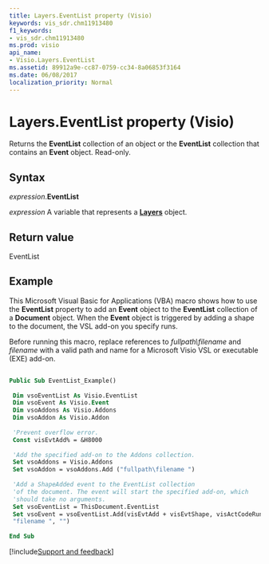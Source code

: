 ```yaml
---
title: Layers.EventList property (Visio)
keywords: vis_sdr.chm11913480
f1_keywords:
- vis_sdr.chm11913480
ms.prod: visio
api_name:
- Visio.Layers.EventList
ms.assetid: 89912a9e-cc87-0759-cc34-8a06853f3164
ms.date: 06/08/2017
localization_priority: Normal
---
```



# Layers.EventList property (Visio)

Returns the  **EventList** collection of an object or the **EventList** collection that contains an **Event** object. Read-only.


## Syntax

_expression_.**EventList**

_expression_ A variable that represents a **[Layers](Visio.Layers.md)** object.


## Return value

EventList


## Example

This Microsoft Visual Basic for Applications (VBA) macro shows how to use the  **EventList** property to add an **Event** object to the **EventList** collection of a **Document** object. When the **Event** object is triggered by adding a shape to the document, the VSL add-on you specify runs.

Before running this macro, replace references to  _fullpath\filename_ and _filename_ with a valid path and name for a Microsoft Visio VSL or executable (EXE) add-on.




```vb
 
Public Sub EventList_Example() 
 
 Dim vsoEventList As Visio.EventList 
 Dim vsoEvent As Visio.Event 
 Dim vsoAddons As Visio.Addons 
 Dim vsoAddon As Visio.Addon 
 
 'Prevent overflow error. 
 Const visEvtAdd% = &H8000 
 
 'Add the specified add-on to the Addons collection. 
 Set vsoAddons = Visio.Addons 
 Set vsoAddon = vsoAddons.Add ("fullpath\filename ") 
 
 'Add a ShapeAdded event to the EventList collection 
 'of the document. The event will start the specified add-on, which 
 'should take no arguments. 
 Set vsoEventList = ThisDocument.EventList 
 Set vsoEvent = vsoEventList.Add(visEvtAdd + visEvtShape, visActCodeRunAddon, _ 
 "filename ", "") 
 
End Sub
```

[!include[Support and feedback](~/includes/feedback-boilerplate.md)]